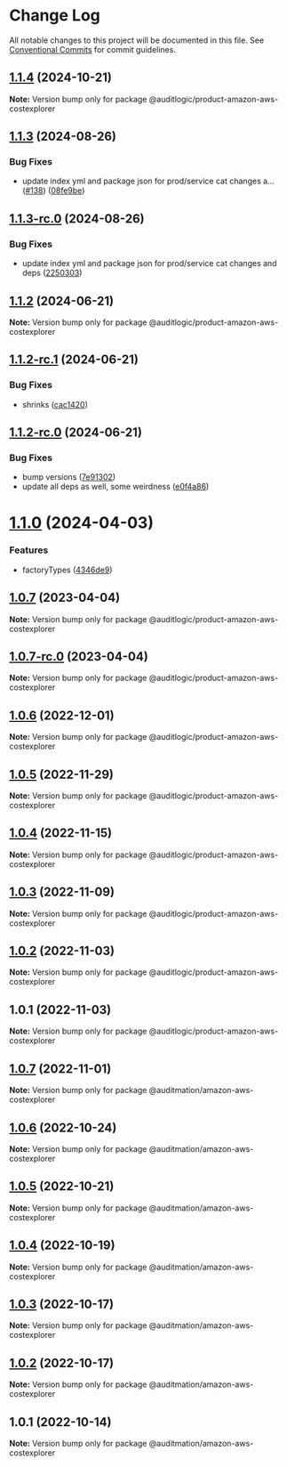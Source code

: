# Change Log

All notable changes to this project will be documented in this file.
See [Conventional Commits](https://conventionalcommits.org) for commit guidelines.

## [1.1.4](https://github.com/auditlogic/product/compare/@auditlogic/product-amazon-aws-costexplorer@1.1.3...@auditlogic/product-amazon-aws-costexplorer@1.1.4) (2024-10-21)

**Note:** Version bump only for package @auditlogic/product-amazon-aws-costexplorer





## [1.1.3](https://github.com/auditlogic/product/compare/@auditlogic/product-amazon-aws-costexplorer@1.1.2...@auditlogic/product-amazon-aws-costexplorer@1.1.3) (2024-08-26)


### Bug Fixes

* update index yml and package json for prod/service cat changes a… ([#138](https://github.com/auditlogic/product/issues/138)) ([08fe9be](https://github.com/auditlogic/product/commit/08fe9beb1c8457462a19bc69caa02e6212d97e1a))





## [1.1.3-rc.0](https://github.com/auditlogic/product/compare/@auditlogic/product-amazon-aws-costexplorer@1.1.2...@auditlogic/product-amazon-aws-costexplorer@1.1.3-rc.0) (2024-08-26)


### Bug Fixes

* update index yml and package json for prod/service cat changes and deps ([2250303](https://github.com/auditlogic/product/commit/225030363a363608240135b7ebed386b28f01e4b))





## [1.1.2](https://github.com/auditlogic/product/compare/@auditlogic/product-amazon-aws-costexplorer@1.1.2-rc.1...@auditlogic/product-amazon-aws-costexplorer@1.1.2) (2024-06-21)

**Note:** Version bump only for package @auditlogic/product-amazon-aws-costexplorer





## [1.1.2-rc.1](https://github.com/auditlogic/product/compare/@auditlogic/product-amazon-aws-costexplorer@1.1.2-rc.0...@auditlogic/product-amazon-aws-costexplorer@1.1.2-rc.1) (2024-06-21)


### Bug Fixes

* shrinks ([cac1420](https://github.com/auditlogic/product/commit/cac14200fefcd8183ab69fe89a47bd3f70f563e9))





## [1.1.2-rc.0](https://github.com/auditlogic/product/compare/@auditlogic/product-amazon-aws-costexplorer@1.1.0...@auditlogic/product-amazon-aws-costexplorer@1.1.2-rc.0) (2024-06-21)


### Bug Fixes

* bump versions ([7e91302](https://github.com/auditlogic/product/commit/7e913023b8b312150ed7762c32fbbe616be71de5))
* update all deps as well, some weirdness ([e0f4a86](https://github.com/auditlogic/product/commit/e0f4a864714e2d3de6bbf3da014d5312fe53be2f))





# [1.1.0](https://github.com/auditlogic/product/compare/@auditlogic/product-amazon-aws-costexplorer@1.0.7...@auditlogic/product-amazon-aws-costexplorer@1.1.0) (2024-04-03)


### Features

* factoryTypes ([4346de9](https://github.com/auditlogic/product/commit/4346de92693aee892fccf725338ffc7b80ab182b))





## [1.0.7](https://github.com/auditlogic/product/compare/@auditlogic/product-amazon-aws-costexplorer@1.0.6...@auditlogic/product-amazon-aws-costexplorer@1.0.7) (2023-04-04)

**Note:** Version bump only for package @auditlogic/product-amazon-aws-costexplorer





## [1.0.7-rc.0](https://github.com/auditlogic/product/compare/@auditlogic/product-amazon-aws-costexplorer@1.0.6...@auditlogic/product-amazon-aws-costexplorer@1.0.7-rc.0) (2023-04-04)

**Note:** Version bump only for package @auditlogic/product-amazon-aws-costexplorer





## [1.0.6](https://github.com/auditlogic/product/compare/@auditlogic/product-amazon-aws-costexplorer@1.0.5...@auditlogic/product-amazon-aws-costexplorer@1.0.6) (2022-12-01)

**Note:** Version bump only for package @auditlogic/product-amazon-aws-costexplorer





## [1.0.5](https://github.com/auditlogic/product/compare/@auditlogic/product-amazon-aws-costexplorer@1.0.4...@auditlogic/product-amazon-aws-costexplorer@1.0.5) (2022-11-29)

**Note:** Version bump only for package @auditlogic/product-amazon-aws-costexplorer





## [1.0.4](https://github.com/auditlogic/product/compare/@auditlogic/product-amazon-aws-costexplorer@1.0.3...@auditlogic/product-amazon-aws-costexplorer@1.0.4) (2022-11-15)

**Note:** Version bump only for package @auditlogic/product-amazon-aws-costexplorer





## [1.0.3](https://github.com/auditlogic/product/compare/@auditlogic/product-amazon-aws-costexplorer@1.0.2...@auditlogic/product-amazon-aws-costexplorer@1.0.3) (2022-11-09)

**Note:** Version bump only for package @auditlogic/product-amazon-aws-costexplorer





## [1.0.2](https://github.com/auditlogic/product/compare/@auditlogic/product-amazon-aws-costexplorer@1.0.1...@auditlogic/product-amazon-aws-costexplorer@1.0.2) (2022-11-03)

**Note:** Version bump only for package @auditlogic/product-amazon-aws-costexplorer





## 1.0.1 (2022-11-03)

**Note:** Version bump only for package @auditlogic/product-amazon-aws-costexplorer





## [1.0.7](https://github.com/auditmation/store-content/compare/@auditmation/amazon-aws-costexplorer@1.0.6...@auditmation/amazon-aws-costexplorer@1.0.7) (2022-11-01)

**Note:** Version bump only for package @auditmation/amazon-aws-costexplorer





## [1.0.6](https://github.com/auditmation/store-content/compare/@auditmation/amazon-aws-costexplorer@1.0.5...@auditmation/amazon-aws-costexplorer@1.0.6) (2022-10-24)

**Note:** Version bump only for package @auditmation/amazon-aws-costexplorer





## [1.0.5](https://github.com/auditmation/store-content/compare/@auditmation/amazon-aws-costexplorer@1.0.4...@auditmation/amazon-aws-costexplorer@1.0.5) (2022-10-21)

**Note:** Version bump only for package @auditmation/amazon-aws-costexplorer





## [1.0.4](https://github.com/auditmation/store-content/compare/@auditmation/amazon-aws-costexplorer@1.0.3...@auditmation/amazon-aws-costexplorer@1.0.4) (2022-10-19)

**Note:** Version bump only for package @auditmation/amazon-aws-costexplorer





## [1.0.3](https://github.com/auditmation/store-content/compare/@auditmation/amazon-aws-costexplorer@1.0.2...@auditmation/amazon-aws-costexplorer@1.0.3) (2022-10-17)

**Note:** Version bump only for package @auditmation/amazon-aws-costexplorer





## [1.0.2](https://github.com/auditmation/store-content/compare/@auditmation/amazon-aws-costexplorer@1.0.1...@auditmation/amazon-aws-costexplorer@1.0.2) (2022-10-17)

**Note:** Version bump only for package @auditmation/amazon-aws-costexplorer





## 1.0.1 (2022-10-14)

**Note:** Version bump only for package @auditmation/amazon-aws-costexplorer
